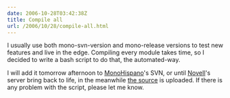 ```yaml
---
date: 2006-10-28T03:42:38Z
title: Compile all
url: /2006/10/28/compile-all.html
---
```


<p>I usually use both mono-svn-version and mono-release versions to test new features and live in the edge. Compiling every module takes time, so I decided to write a bash script to do that, the automated-way.</p>
<p>I will add it tomorrow afternoon to <a href="http://www.monohispano.es">MonoHispano</a>'s SVN, or until <a href="http://forge.novell.com">Novell</a>'s server bring back to life, in the meanwhile <a href="http://mario.monouml.org/files/compile_all.sh">the source</a> is uploaded. If there is any problem with the script, please let me know.</p>

